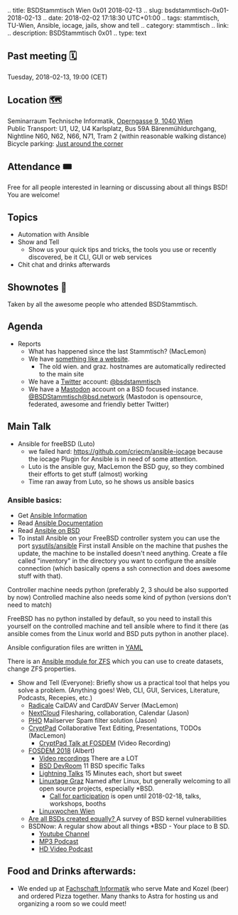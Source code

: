 .. title: BSDStammtisch Wien 0x01 2018-02-13
.. slug: bsdstammtisch-0x01-2018-02-13
.. date: 2018-02-02 17:18:30 UTC+01:00
.. tags: stammtisch, TU-Wien, Ansible, iocage, jails, show and tell
.. category: stammtisch
.. link: 
.. description: BSDStammtisch 0x01
.. type: text

## Past meeting 🗓
Tuesday, 2018-02-13, 19:00 (CET)

## Location 🗺
Seminarraum Technische Informatik, [Operngasse 9, 1040 Wien](https://www.openstreetmap.org/node/419270986#map=18/48.19964/16.36698&layers=C)  
Public Transport: U1, U2, U4 Karlsplatz, Bus 59A Bärenmühldurchgang, Nightline N60, N62, N66, N71, Tram 2 (within reasonable walking distance)
Bicycle parking: [Just around the corner](https://www.openstreetmap.org/node/419270986#map=18/48.19964/16.36698&layers=C)

## Attendance 🎟
Free for all people interested in learning or discussing about all things BSD! You are welcome!

## Topics 
- Automation with Ansible
- Show and Tell
	- Show us your quick tips and tricks, the tools you use or recently discovered, be it CLI, GUI or web services
- Chit chat and drinks afterwards

## Shownotes 📝
Taken by all the awesome people who attended BSDStammtisch.

## Agenda
- Reports
	- What has happened since the last Stammtisch? (MacLemon)
  - We have [something like a website](https://bsdstammtisch.at/).
  	- The old wien. and graz. hostnames are automatically redirected to the main site
  - We have a [Twitter](https://twitter.com/) account: [@bsdstammtisch](https://twitter.com/bsdstammtisch)
  - We have a [Mastodon](https://mastodon.social/about) account on a BSD focused instance. [@BSDStammtisch@bsd.network](https://bsd.network/@bsdstammtisch) (Mastodon is opensource, federated, awesome and friendly better Twitter)

## Main Talk
- Ansible for freeBSD (Luto)
  - we failed hard: https://github.com/criecm/ansible-iocage because the iocage Plugin for Ansible is in need of some attention.
  - Luto is the ansible guy, MacLemon the BSD guy, so they combined their efforts to get stuff (almost) working
  - Time ran away from Luto, so he shows us ansible basics

### Ansible basics:
- Get [Ansible Information](https://www.ansible.com/ "Ansible is simple IT automation")
- Read [Ansible Documentation](https://docs.ansible.com/ "Ansible Documentation")
- Read [Ansible on BSD](http://docs.ansible.com/ansible/latest/intro_bsd.html)
- To install Ansible on your FreeBSD controller system you can use the port [sysutils/ansible](https://www.freshports.org/sysutils/ansible/ "ansible Radically simple IT automation")
First install Ansible on the machine that pushes the update, the machine to be installed doesn't need anything. Create a file called "inventory" in the directory you want to configure the ansible connection (which basically opens a ssh connection and does awesome stuff with that). 

Controller machine needs python (preferably 2, 3 should be also supported by now)
Controlled machine also needs some kind of python (versions don't need to match)

FreeBSD has no python installed by default, so you need to install this yourself on the controlled machine and tell ansible where to find it there (as ansible comes from the Linux world and BSD puts python in another place).

Ansible configuration files are written in [YAML](https://en.wikipedia.org/wiki/YAML "Wikipedia: YAML Ain't Markup Language")

There is an [Ansible module for ZFS](https://docs.ansible.com/ansible/latest/zfs_module.html "zfs - Manage zfs") which you can use to create datasets, change ZFS properties.

- Show and Tell (Everyone): Briefly show us a practical tool that helps you solve a problem. (Anything goes! Web, CLI, GUI, Services, Literature, Podcasts, Recepies, etc.)
	- [Radicale](https://radicale.org/) CalDAV and CardDAV Server (MacLemon)
  - [NextCloud](https://nextcloud.com) Filesharing, collaboration, Calendar (Jason)
  - [PHO](https://www.purplehat.org/) Mailserver Spam filter solution (Jason)
  - [CryptPad](https://cryptpad.fr) Collaborative Text Editing, Presentations, TODOs (MacLemon)
  	- [CryptPad Talk at FOSDEM](https://fosdem.org/2018/schedule/event/cryptpad/) (Video Recording)
  - [FOSDEM 2018](https://fosdem.org/2018/)  (Albert)
  	- [Video recordings](https://video.fosdem.org/2018/) There are a LOT
    - [BSD DevRoom](https://fosdem.org/2018/schedule/track/bsd/) 11 BSD specific Talks
    - [Lightning Talks](https://fosdem.org/2018/schedule/track/lightning_talks/) 15 Minutes each, short but sweet
    - [Linuxtage Graz](https://www.linuxtage.at/) Named after Linux, but generally welcoming to all open source projects, especially \*BSD.
    	- [Call for participation](https://www.linuxtage.at/call-for-lectures/) is open until 2018-02-18, talks, workshops, booths
	- [Linuxwochen Wien](https://www.linuxwochen.at/Wien/)
  - [Are all BSDs created equally? ](https://media.ccc.de/v/34c3-8968-are_all_bsds_created_equally) A survey of BSD kernel vulnerabilities
  - BSDNow: A regular show about all things \*BSD - Your place to B SD.
  	- [Youtube Channel](https://www.youtube.com/playlist?list=PLUW3LUwQvegyqk2Iqi-YD7Do-AyD4W0s1)
    - [MP3 Podcast](https://itunes.apple.com/at/podcast/bsd-now-mp3/id701045710?l=en&mt=2)
    - [HD Video Podcast](https://itunes.apple.com/at/podcast/bsd-now-hd/id850665429?l=en&mt=2)
  

## Food and Drinks afterwards:
- We ended up at [Fachschaft Informatik](https://www.fsinf.at/) who serve Mate and Kozel (beer) and ordered Pizza together. Many thanks to Astra for hosting us and organizing a room so we could meet!
